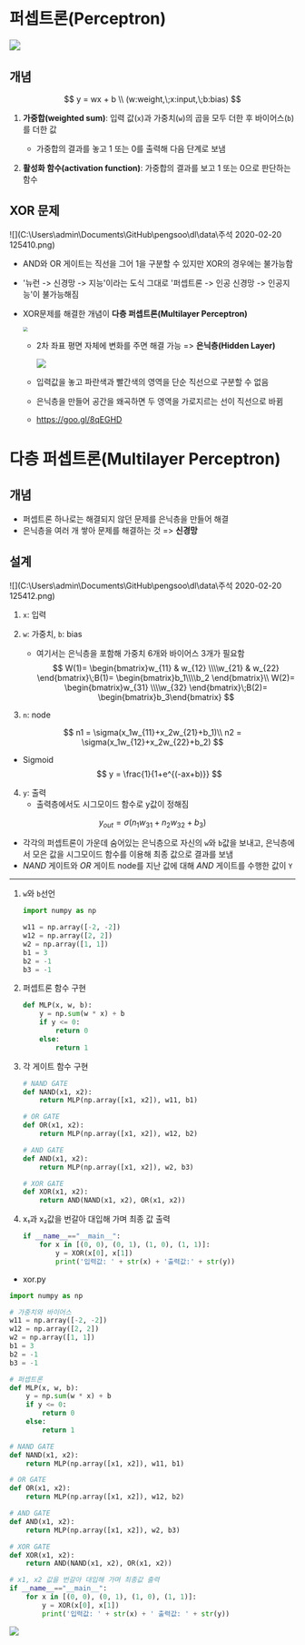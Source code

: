 # 퍼셉트론(Perceptron)

<img src="C:\Users\admin\Documents\GitHub\pengsoo\dl\data\주석 2020-02-20 130252.png" style="zoom:120%;" />

## 개념

$$
y = wx + b \\ (w:weight,\;x:input,\;b:bias)
$$



1. **가중합(weighted sum)**: 입력 값(`x`)과 가중치(`w`)의 곱을 모두 더한 후 바이어스(`b`)를 더한 값

   - 가중합의 결과를 놓고 1 또는 0를 출력해 다음 단계로 보냄

2. **활성화 함수(activation function)**: 가중합의 결과를 보고 1 또는 0으로 판단하는 함수

   

## XOR 문제

![](C:\Users\admin\Documents\GitHub\pengsoo\dl\data\주석 2020-02-20 125410.png)

- AND와 OR 게이트는 직선을 그어 1을 구분할 수 있지만 XOR의 경우에는 불가능함

- '뉴런 -> 신경망 -> 지능'이라는 도식 그대로 '퍼셉트론 -> 인공 신경망 -> 인공지능'이 불가능해짐

- XOR문제를 해결한 개념이 **다층 퍼셉트론(Multilayer Perceptron)** 
  
  <img src="C:\Users\admin\Documents\GitHub\pengsoo\dl\data\주석 2020-02-20 125411.png" style="zoom:50%;" />
  
  - 2차 좌표 평면 자체에 변화를 주면 해결 가능 => **은닉층(Hidden Layer)**
  
    
  
    <img src="C:\Users\admin\Documents\GitHub\pengsoo\dl\data\은닉층.png" style="zoom: 100%;" />
  
  - 입력값을 놓고 파란색과 빨간색의 영역을 단순 직선으로 구분할 수 없음
  
  - 은닉층을 만들어 공간을 왜곡하면 두 영역을 가로지르는 선이 직선으로 바뀜
  
  - https://goo.gl/8qEGHD



# 다층 퍼셉트론(Multilayer Perceptron)

## 개념

- 퍼셉트론 하나로는 해결되지 않던 문제를 은닉층을 만들어 해결
- 은닉층을 여러 개 쌓아 문제를 해결하는 것 => **신경망** 

## 설계

![](C:\Users\admin\Documents\GitHub\pengsoo\dl\data\주석 2020-02-20 125412.png)

1. `x`: 입력

2. `w`: 가중치,  `b`: bias

   - 여기서는 은닉층을 포함해 가중치 6개와 바이어스 3개가 필요함
     $$
     W(1)= \begin{bmatrix}w_{11} & w_{12} \\\\w_{21} & w_{22} \end{bmatrix}\;B(1)= \begin{bmatrix}b_1\\\\b_2 \end{bmatrix}\\
     W(2)= \begin{bmatrix}w_{31} \\\\w_{32} \end{bmatrix}\;B(2)= \begin{bmatrix}b_3\end{bmatrix}
     $$

3. `n`: node

$$
n1 = \sigma(x_1w_{11}+x_2w_{21}+b_1)\\ n2 = \sigma(x_1w_{12}+x_2w_{22}+b_2)
$$

- Sigmoid 
  $$
  y = \frac{1}{1+e^{(-ax+b)}}
  $$
  

4. `y`: 출력
   - 출력층에서도 시그모이드 함수로 y값이 정해짐

$$
y_{out} = \sigma(n_1w_{31}+n_2w_{32}+b_3)
$$

- 각각의 퍼셉트론이 가운데 숨어있는 은닉층으로  자신의 `w`와 `b`값을 보내고, 은닉층에서 모은 값을 시그모이드 함수를 이용해 최종 값으로 결과를 보냄
- *NAND* 게이트와 *OR* 게이트 node를 지난 값에 대해 *AND* 게이트를 수행한 값이 `Y`

------

1. `w`와 `b`선언

   ```python
   import numpy as np
   
   w11 = np.array([-2, -2])
   w12 = np.array([2, 2])
   w2 = np.array([1, 1])
   b1 = 3
   b2 = -1
   b3 = -1
   ```

2. 퍼셉트론 함수 구현

   ```python
   def MLP(x, w, b):
       y = np.sum(w * x) + b
       if y <= 0:
           return 0
       else:
           return 1
   ```

3. 각 게이트 함수 구현

   ```python
   # NAND GATE
   def NAND(x1, x2):
       return MLP(np.array([x1, x2]), w11, b1)
   
   # OR GATE
   def OR(x1, x2):
       return MLP(np.array([x1, x2]), w12, b2)
   
   # AND GATE
   def AND(x1, x2):
       return MLP(np.array([x1, x2]), w2, b3)
   
   # XOR GATE
   def XOR(x1, x2):
       return AND(NAND(x1, x2), OR(x1, x2))
   ```

4. x₁과 x₂값을 번갈아 대입해 가며 최종 값 출력

   ```python
   if __name__=="__main__":
       for x in [(0, 0), (0, 1), (1, 0), (1, 1)]:
           y = XOR(x[0], x[1])
           print('입력값: ' + str(x) + '출력값:' + str(y))
   ```

- xor.py

```python
import numpy as np

# 가중치와 바이어스
w11 = np.array([-2, -2])
w12 = np.array([2, 2])
w2 = np.array([1, 1])
b1 = 3
b2 = -1
b3 = -1

# 퍼셉트론
def MLP(x, w, b):
    y = np.sum(w * x) + b
    if y <= 0:
        return 0
    else:
        return 1

# NAND GATE
def NAND(x1, x2):
    return MLP(np.array([x1, x2]), w11, b1)

# OR GATE
def OR(x1, x2):
    return MLP(np.array([x1, x2]), w12, b2)

# AND GATE
def AND(x1, x2):
    return MLP(np.array([x1, x2]), w2, b3)

# XOR GATE
def XOR(x1, x2):
    return AND(NAND(x1, x2), OR(x1, x2))

# x1, x2 값을 번갈아 대입해 가며 최종값 출력
if __name__=="__main__":
    for x in [(0, 0), (0, 1), (1, 0), (1, 1)]:
        y = XOR(x[0], x[1])
        print('입력값: ' + str(x) + ' 출력값: ' + str(y))
```

![](C:\Users\admin\Documents\GitHub\pengsoo\dl\data\xor_output.png)


